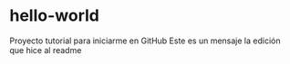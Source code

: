 # hello-world
Proyecto tutorial para iniciarme en GitHub
Este es un mensaje  la edición que hice al readme

